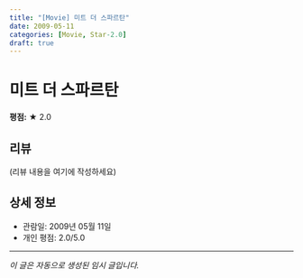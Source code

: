 ```yaml
---
title: "[Movie] 미트 더 스파르탄"
date: 2009-05-11
categories: [Movie, Star-2.0]
draft: true
---
```


# 미트 더 스파르탄

**평점:** ★ 2.0

## 리뷰

(리뷰 내용을 여기에 작성하세요)

## 상세 정보

- 관람일: 2009년 05월 11일
- 개인 평점: 2.0/5.0

---

*이 글은 자동으로 생성된 임시 글입니다.*
